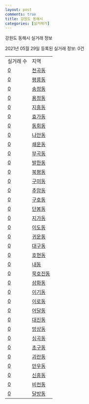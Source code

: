 ```yaml
---
layout: post
comments: true
title: 강원도 동해시
categories: [실거래가]
---
```


강원도 동해시 실거래 정보

2021년 05월 29일 등록된 실거래 정보: 0건


<table>
  <tr>
    <td>실거래 수</td>
    <td>지역</td>
  </tr>

  
  <tr>
    <td><a href="4217010100.html">0</a></td>
    <td><a href="4217010100.html">천곡동</a></td>
  </tr>
    

  <tr>
    <td><a href="4217010200.html">0</a></td>
    <td><a href="4217010200.html">평릉동</a></td>
  </tr>
    

  <tr>
    <td><a href="4217010300.html">0</a></td>
    <td><a href="4217010300.html">송정동</a></td>
  </tr>
    

  <tr>
    <td><a href="4217010400.html">0</a></td>
    <td><a href="4217010400.html">용정동</a></td>
  </tr>
    

  <tr>
    <td><a href="4217010500.html">0</a></td>
    <td><a href="4217010500.html">지흥동</a></td>
  </tr>
    

  <tr>
    <td><a href="4217010600.html">0</a></td>
    <td><a href="4217010600.html">효가동</a></td>
  </tr>
    

  <tr>
    <td><a href="4217010700.html">0</a></td>
    <td><a href="4217010700.html">동회동</a></td>
  </tr>
    

  <tr>
    <td><a href="4217010800.html">0</a></td>
    <td><a href="4217010800.html">나안동</a></td>
  </tr>
    

  <tr>
    <td><a href="4217010900.html">0</a></td>
    <td><a href="4217010900.html">쇄운동</a></td>
  </tr>
    

  <tr>
    <td><a href="4217011000.html">0</a></td>
    <td><a href="4217011000.html">부곡동</a></td>
  </tr>
    

  <tr>
    <td><a href="4217011100.html">0</a></td>
    <td><a href="4217011100.html">발한동</a></td>
  </tr>
    

  <tr>
    <td><a href="4217011200.html">0</a></td>
    <td><a href="4217011200.html">북평동</a></td>
  </tr>
    

  <tr>
    <td><a href="4217011300.html">0</a></td>
    <td><a href="4217011300.html">구미동</a></td>
  </tr>
    

  <tr>
    <td><a href="4217011400.html">0</a></td>
    <td><a href="4217011400.html">추암동</a></td>
  </tr>
    

  <tr>
    <td><a href="4217011500.html">0</a></td>
    <td><a href="4217011500.html">구호동</a></td>
  </tr>
    

  <tr>
    <td><a href="4217011600.html">0</a></td>
    <td><a href="4217011600.html">단봉동</a></td>
  </tr>
    

  <tr>
    <td><a href="4217011700.html">0</a></td>
    <td><a href="4217011700.html">지가동</a></td>
  </tr>
    

  <tr>
    <td><a href="4217011800.html">0</a></td>
    <td><a href="4217011800.html">이도동</a></td>
  </tr>
    

  <tr>
    <td><a href="4217011900.html">0</a></td>
    <td><a href="4217011900.html">귀운동</a></td>
  </tr>
    

  <tr>
    <td><a href="4217012000.html">0</a></td>
    <td><a href="4217012000.html">대구동</a></td>
  </tr>
    

  <tr>
    <td><a href="4217012100.html">0</a></td>
    <td><a href="4217012100.html">호현동</a></td>
  </tr>
    

  <tr>
    <td><a href="4217012200.html">0</a></td>
    <td><a href="4217012200.html">내동</a></td>
  </tr>
    

  <tr>
    <td><a href="4217012300.html">0</a></td>
    <td><a href="4217012300.html">묵호진동</a></td>
  </tr>
    

  <tr>
    <td><a href="4217012400.html">0</a></td>
    <td><a href="4217012400.html">삼화동</a></td>
  </tr>
    

  <tr>
    <td><a href="4217012500.html">0</a></td>
    <td><a href="4217012500.html">이기동</a></td>
  </tr>
    

  <tr>
    <td><a href="4217012600.html">0</a></td>
    <td><a href="4217012600.html">이로동</a></td>
  </tr>
    

  <tr>
    <td><a href="4217012700.html">0</a></td>
    <td><a href="4217012700.html">어달동</a></td>
  </tr>
    

  <tr>
    <td><a href="4217012800.html">0</a></td>
    <td><a href="4217012800.html">대진동</a></td>
  </tr>
    

  <tr>
    <td><a href="4217012900.html">0</a></td>
    <td><a href="4217012900.html">망상동</a></td>
  </tr>
    

  <tr>
    <td><a href="4217013000.html">0</a></td>
    <td><a href="4217013000.html">심곡동</a></td>
  </tr>
    

  <tr>
    <td><a href="4217013100.html">0</a></td>
    <td><a href="4217013100.html">초구동</a></td>
  </tr>
    

  <tr>
    <td><a href="4217013200.html">0</a></td>
    <td><a href="4217013200.html">괴란동</a></td>
  </tr>
    

  <tr>
    <td><a href="4217013300.html">0</a></td>
    <td><a href="4217013300.html">만우동</a></td>
  </tr>
    

  <tr>
    <td><a href="4217013400.html">0</a></td>
    <td><a href="4217013400.html">신흥동</a></td>
  </tr>
    

  <tr>
    <td><a href="4217013500.html">0</a></td>
    <td><a href="4217013500.html">비천동</a></td>
  </tr>
    

  <tr>
    <td><a href="4217013600.html">0</a></td>
    <td><a href="4217013600.html">달방동</a></td>
  </tr>
    


</table>
    